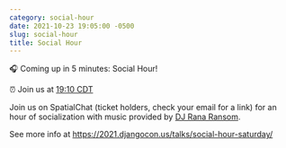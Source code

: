 ```yaml
---
category: social-hour
date: 2021-10-23 19:05:00 -0500
slug: social-hour
title: Social Hour
---
```


🎧 Coming up in 5 minutes: Social Hour!

:alarm_clock: Join us at [19:10 CDT](https://time.is/compare/0710PM_23_October_2021_in_Chicago)

Join us on SpatialChat (ticket holders, check your email for a link) for an hour of socialization with music provided by [DJ Rana Ransom](https://twitter.com/@_tagine).

See more info at https://2021.djangocon.us/talks/social-hour-saturday/